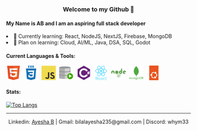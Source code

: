 <h3 align="center">Welcome to my Github 👋</h1>

<h4>My Name is AB and I am an aspiring full stack developer</h4>
<li>🔭 Currently learning: React, NodeJS, NextJS, Firebase, MongoDB</li>
<li>🌱 Plan on learning: Cloud, AI/ML, Java, DSA, SQL, Godot </li>

<h4>Current Languages & Tools:</h4>
<div>
  <div>
  <img src="https://github.com/devicons/devicon/blob/master/icons/html5/html5-original.svg" title="HTML5" alt="HTML" width="40" height="40"/>&nbsp;
  <img src="https://github.com/devicons/devicon/blob/master/icons/css3/css3-plain-wordmark.svg"  title="CSS3" alt="CSS" width="40" height="40"/>&nbsp;
  <img src="https://github.com/devicons/devicon/blob/master/icons/javascript/javascript-original.svg" title="JavaScript" alt="JavaScript" width="40" height="40"/>&nbsp;
  <img src="https://raw.githubusercontent.com/devicons/devicon/6910f0503efdd315c8f9b858234310c06e04d9c0/icons/sqldeveloper/sqldeveloper-original.svg" title="SQL" alt="SQL" width="40" height="40"/>&nbsp;
  <img src="https://raw.githubusercontent.com/devicons/devicon/6910f0503efdd315c8f9b858234310c06e04d9c0/icons/csharp/csharp-plain.svg" title="JavaScript" alt="JavaScript" width="40" height="40"/>&nbsp;
  <img src="https://github.com/devicons/devicon/blob/master/icons/react/react-original-wordmark.svg" title="JavaScript" alt="JavaScript" width="40" height="40"/>&nbsp;
  <img src="https://github.com/devicons/devicon/blob/master/icons/nodejs/nodejs-plain-wordmark.svg" title="JavaScript" alt="JavaScript" width="40" height="40"/>&nbsp;
  <img src="https://github.com/devicons/devicon/blob/master/icons/mongodb/mongodb-plain-wordmark.svg" title="JavaScript" alt="JavaScript" width="40" height="40"/>&nbsp;
  <img src="https://github.com/devicons/devicon/blob/master/icons/ubuntu/ubuntu-original.svg" title="JavaScript" alt="JavaScript" width="40" height="40"/>&nbsp;


<h4>Stats:</h4>

[![Top Langs](https://github-readme-stats.vercel.app/api/top-langs/?username=rvupmo33&layout=compact&theme=dracula)](https://github.com/anuraghazra/github-readme-stats)
</div>
<hr>
<p align="center">Linkedin: <a href="https://www.linkedin.com/in/ayesha-b-3a2966295/">Ayesha B</a> | Gmail: bilalayesha235@gmail.com | Discord: whym33 </p>
